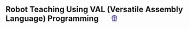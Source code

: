 ## Robot Teaching Using VAL (Versatile Assembly Language) Programming &nbsp; &nbsp; &nbsp; <img src="images/iitkgp.png" width="3%" />

